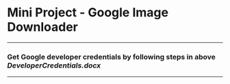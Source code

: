 # Mini Project - Google Image Downloader

---                                                                          
### Get Google developer credentials by following steps in above   *DeveloperCredentials.docx*
---
